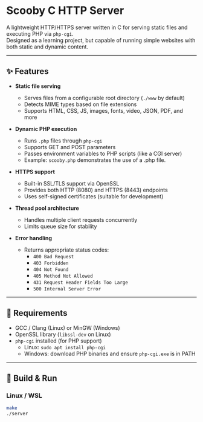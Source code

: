 # Scooby C HTTP Server

A lightweight HTTP/HTTPS server written in C for serving static files and executing PHP via `php-cgi`.  
Designed as a learning project, but capable of running simple websites with both static and dynamic content.

---

## ✨ Features

- **Static file serving**
  - Serves files from a configurable root directory (`./www` by default)
  - Detects MIME types based on file extensions
  - Supports HTML, CSS, JS, images, fonts, video, JSON, PDF, and more

- **Dynamic PHP execution**
  - Runs `.php` files through `php-cgi`
  - Supports GET and POST parameters
  - Passes environment variables to PHP scripts (like a CGI server)
  - Example: `scooby.php` demonstrates the use of a .php file.

- **HTTPS support**
  - Built-in SSL/TLS support via OpenSSL
  - Provides both HTTP (8080) and HTTPS (8443) endpoints
  - Uses self-signed certificates (suitable for development)

- **Thread pool architecture**
  - Handles multiple client requests concurrently
  - Limits queue size for stability

- **Error handling**
  - Returns appropriate status codes:
    - `400 Bad Request`
    - `403 Forbidden`
    - `404 Not Found`
    - `405 Method Not Allowed`
    - `431 Request Header Fields Too Large`
    - `500 Internal Server Error`

---

## 🔧 Requirements

- GCC / Clang (Linux) or MinGW (Windows)
- OpenSSL library (`libssl-dev` on Linux)
- `php-cgi` installed (for PHP support)
  - Linux: `sudo apt install php-cgi`
  - Windows: download PHP binaries and ensure `php-cgi.exe` is in PATH

---

## 🚀 Build & Run

### Linux / WSL
```bash
make
./server
